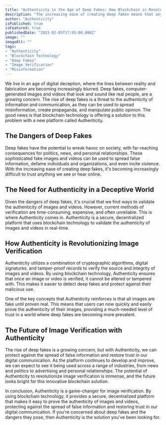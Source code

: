 ```yaml
---
title: "Authenticity in the Age of Deep Fakes: How Blockchain is Revolutionizing Image Verification"
description: "The increasing ease of creating deep fakes means that anyone with a computer and internet access can create false content, making it difficult to trust anything we see or hear online."
author: "Authenticity"
isPublished: true
isFeatured: true
publishedDate: "2023-02-05T17:55:00.000Z"
image: ""
imageAlt: ""
tags:
- "Authenticity"
- "Blockchain Technology"
- "Deep Fakes"
- "Image Verification"
- "Misinformation"
---
```


We live in an age of digital deception, where the lines between reality and fabrication are becoming increasingly blurred. Deep fakes, computer-generated images and videos that look and sound like real people, are a growing concern. The rise of deep fakes is a threat to the authenticity of information and communication, as they can be used to spread misinformation, create propaganda, and manipulate public opinion. The good news is that blockchain technology is offering a solution to this problem with a new platform called Authenticity.

## The Dangers of Deep Fakes
Deep fakes have the potential to wreak havoc on society, with far-reaching consequences for politics, news, and personal relationships. These sophisticated fake images and videos can be used to spread false information, defame individuals and organizations, and even incite violence. With the increasing ease of creating deep fakes, it's becoming increasingly difficult to trust anything we see or hear online.

## The Need for Authenticity in a Deceptive World
Given the dangers of deep fakes, it's crucial that we find ways to validate the authenticity of images and videos. However, current methods of verification are time-consuming, expensive, and often unreliable. This is where Authenticity comes in. Authenticity is a secure, decentralized platform that uses blockchain technology to validate the authenticity of images and videos in real-time.

## How Authenticity is Revolutionizing Image Verification
Authenticity utilizes a combination of cryptographic algorithms, digital signatures, and tamper-proof records to verify the source and integrity of images and videos. By using blockchain technology, Authenticity ensures that once an image or video is verified, it cannot be altered or tampered with. This makes it easier to detect deep fakes and protect against their malicious use.

One of the key concepts that Authenticity reinforces is that all images are fake until proven real. This means that users can now quickly and easily prove the authenticity of their images, providing a much-needed level of trust in a world where deep fakes are becoming more prevalent.

## The Future of Image Verification with Authenticity
The rise of deep fakes is a growing concern, but with Authenticity, we can protect against the spread of false information and restore trust in our digital communication. As the platform continues to develop and improve, we can expect to see it being used across a range of industries, from news and politics to advertising and personal relationships. The potential of Authenticity to revolutionize image verification is immense, and the future looks bright for this innovative blockchain solution.

In conclusion, Authenticity is a game-changer for image verification. By using blockchain technology, it provides a secure, decentralized platform that makes it easy to prove the authenticity of images and videos, protecting against the spread of false information and restoring trust in our digital communication. If you're concerned about deep fakes and the dangers they pose, then Authenticity is the solution you've been looking for.

